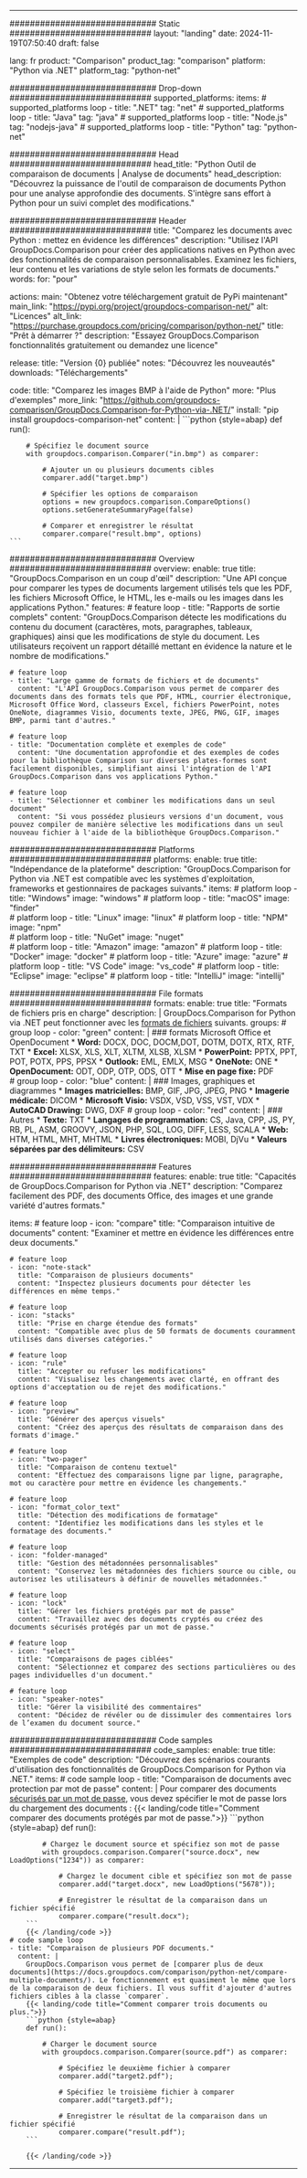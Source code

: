 
---
############################# Static ############################
layout: "landing"
date: 2024-11-19T07:50:40
draft: false

lang: fr
product: "Comparison"
product_tag: "comparison"
platform: "Python via .NET"
platform_tag: "python-net"

############################# Drop-down ############################
supported_platforms:
  items:
    # supported_platforms loop
    - title: ".NET"
      tag: "net"
    # supported_platforms loop
    - title: "Java"
      tag: "java"
    # supported_platforms loop
    - title: "Node.js"
      tag: "nodejs-java"
    # supported_platforms loop
    - title: "Python"
      tag: "python-net"

############################# Head ############################
head_title: "Python Outil de comparaison de documents | Analyse de documents"
head_description: "Découvrez la puissance de l'outil de comparaison de documents Python pour une analyse approfondie des documents. S'intègre sans effort à Python pour un suivi complet des modifications."

############################# Header ############################
title: "Comparez les documents avec Python : mettez en évidence les différences"
description: "Utilisez l'API GroupDocs.Comparison pour créer des applications natives en Python avec des fonctionnalités de comparaison personnalisables. Examinez les fichiers, leur contenu et les variations de style selon les formats de documents."
words:
  for: "pour"

actions:
  main: "Obtenez votre téléchargement gratuit de PyPi maintenant"
  main_link: "https://pypi.org/project/groupdocs-comparison-net/"
  alt: "Licences"
  alt_link: "https://purchase.groupdocs.com/pricing/comparison/python-net/"
  title: "Prêt à démarrer ?"
  description: "Essayez GroupDocs.Comparison fonctionnalités gratuitement ou demandez une licence"

release:
  title: "Version {0} publiée"
  notes: "Découvrez les nouveautés"
  downloads: "Téléchargements"

code:
  title: "Comparez les images BMP à l'aide de Python"
  more: "Plus d'exemples"
  more_link: "https://github.com/groupdocs-comparison/GroupDocs.Comparison-for-Python-via-.NET/"
  install: "pip install groupdocs-comparison-net"
  content: |
    ```python {style=abap}
    def run():

        # Spécifiez le document source
        with groupdocs.comparison.Comparer("in.bmp") as comparer:

            # Ajouter un ou plusieurs documents cibles
            comparer.add("target.bmp")

            # Spécifier les options de comparaison
            options = new groupdocs.comparison.CompareOptions()
            options.setGenerateSummaryPage(false)

            # Comparer et enregistrer le résultat
            comparer.compare("result.bmp", options)
    ```

############################# Overview ############################
overview:
  enable: true
  title: "GroupDocs.Comparison en un coup d'œil"
  description: "Une API conçue pour comparer les types de documents largement utilisés tels que les PDF, les fichiers Microsoft Office, le HTML, les e-mails ou les images dans les applications Python."
  features:
    # feature loop
    - title: "Rapports de sortie complets"
      content: "GroupDocs.Comparison détecte les modifications du contenu du document (caractères, mots, paragraphes, tableaux, graphiques) ainsi que les modifications de style du document. Les utilisateurs reçoivent un rapport détaillé mettant en évidence la nature et le nombre de modifications."

    # feature loop
    - title: "Large gamme de formats de fichiers et de documents"
      content: "L'API GroupDocs.Comparison vous permet de comparer des documents dans des formats tels que PDF, HTML, courrier électronique, Microsoft Office Word, classeurs Excel, fichiers PowerPoint, notes OneNote, diagrammes Visio, documents texte, JPEG, PNG, GIF, images BMP, parmi tant d'autres."

    # feature loop
    - title: "Documentation complète et exemples de code"
      content: "Une documentation approfondie et des exemples de codes pour la bibliothèque Comparison sur diverses plates-formes sont facilement disponibles, simplifiant ainsi l'intégration de l'API GroupDocs.Comparison dans vos applications Python."

    # feature loop
    - title: "Sélectionner et combiner les modifications dans un seul document"
      content: "Si vous possédez plusieurs versions d'un document, vous pouvez compiler de manière sélective les modifications dans un seul nouveau fichier à l'aide de la bibliothèque GroupDocs.Comparison."

############################# Platforms ############################
platforms:
  enable: true
  title: "Indépendance de la plateforme"
  description: "GroupDocs.Comparison for Python via .NET est compatible avec les systèmes d'exploitation, frameworks et gestionnaires de packages suivants."
  items:
    # platform loop
    - title: "Windows"
      image: "windows"
    # platform loop
    - title: "macOS"
      image: "finder"      
    # platform loop
    - title: "Linux"
      image: "linux"
    # platform loop
    - title: "NPM"
      image: "npm"  
    # platform loop
    - title: "NuGet"
      image: "nuget"      
    # platform loop
    - title: "Amazon"
      image: "amazon"
    # platform loop
    - title: "Docker"
      image: "docker"
    # platform loop
    - title: "Azure"
      image: "azure"
    # platform loop
    - title: "VS Code"
      image: "vs_code"
    # platform loop
    - title: "Eclipse"
      image: "eclipse"
    # platform loop
    - title: "IntelliJ"
      image: "intellij"

############################# File formats ############################
formats:
  enable: true
  title: "Formats de fichiers pris en charge"
  description: |
    GroupDocs.Comparison for Python via .NET peut fonctionner avec les [formats de fichiers](https://docs.groupdocs.com/comparison/net/supported-document-formats/) suivants.
  groups:
    # group loop
    - color: "green"
      content: |
        ### formats Microsoft Office et OpenDocument
        * **Word:** DOCX, DOC, DOCM,DOT, DOTM, DOTX, RTX, RTF, TXT
        * **Excel:** XLSX, XLS, XLT, XLTM, XLSB, XLSM
        * **PowerPoint:** PPTX, PPT, POT, POTX, PPS, PPSX
        * **Outlook:** EML, EMLX, MSG
        * **OneNote:** ONE
        * **OpenDocument:** ODT, ODP, OTP, ODS, OTT
        * **Mise en page fixe:** PDF        
    # group loop
    - color: "blue"
      content: |
        ### Images, graphiques et diagrammes
        * **Images matricielles:** BMP, GIF, JPG, JPEG, PNG
        * **Imagerie médicale:** DICOM
        * **Microsoft Visio:** VSDX, VSD, VSS, VST, VDX
        * **AutoCAD Drawing:** DWG, DXF
      # group loop
    - color: "red"
      content: |
        ### Autres
        * **Texte:** TXT
        * **Langages de programmation:** CS, Java, CPP, JS, PY, RB, PL, ASM, GROOVY, JSON, PHP, SQL, LOG, DIFF, LESS, SCALA
        * **Web:** HTM, HTML, MHT, MHTML
        * **Livres électroniques:** MOBI, DjVu
        * **Valeurs séparées par des délimiteurs:** CSV

############################# Features ############################
features:
  enable: true
  title: "Capacités de GroupDocs.Comparison for Python via .NET"
  description: "Comparez facilement des PDF, des documents Office, des images et une grande variété d'autres formats."

  items:
    # feature loop
    - icon: "compare"
      title: "Comparaison intuitive de documents"
      content: "Examiner et mettre en évidence les différences entre deux documents."

    # feature loop
    - icon: "note-stack"
      title: "Comparaison de plusieurs documents"
      content: "Inspectez plusieurs documents pour détecter les différences en même temps."

    # feature loop
    - icon: "stacks"
      title: "Prise en charge étendue des formats"
      content: "Compatible avec plus de 50 formats de documents couramment utilisés dans diverses catégories."

    # feature loop
    - icon: "rule"
      title: "Accepter ou refuser les modifications"
      content: "Visualisez les changements avec clarté, en offrant des options d'acceptation ou de rejet des modifications."

    # feature loop
    - icon: "preview"
      title: "Générer des aperçus visuels"
      content: "Créez des aperçus des résultats de comparaison dans des formats d'image."

    # feature loop
    - icon: "two-pager"
      title: "Comparaison de contenu textuel"
      content: "Effectuez des comparaisons ligne par ligne, paragraphe, mot ou caractère pour mettre en évidence les changements."

    # feature loop
    - icon: "format_color_text"
      title: "Détection des modifications de formatage"
      content: "Identifiez les modifications dans les styles et le formatage des documents."

    # feature loop
    - icon: "folder-managed"
      title: "Gestion des métadonnées personnalisables"
      content: "Conservez les métadonnées des fichiers source ou cible, ou autorisez les utilisateurs à définir de nouvelles métadonnées."

    # feature loop
    - icon: "lock"
      title: "Gérer les fichiers protégés par mot de passe"
      content: "Travaillez avec des documents cryptés ou créez des documents sécurisés protégés par un mot de passe."

    # feature loop
    - icon: "select"
      title: "Comparaisons de pages ciblées"
      content: "Sélectionnez et comparez des sections particulières ou des pages individuelles d'un document."

    # feature loop
    - icon: "speaker-notes"
      title: "Gérer la visibilité des commentaires"
      content: "Décidez de révéler ou de dissimuler des commentaires lors de l’examen du document source."

############################# Code samples ############################
code_samples:
  enable: true
  title: "Exemples de code"
  description: "Découvrez des scénarios courants d'utilisation des fonctionnalités de GroupDocs.Comparison for Python via .NET."
  items:
    # code sample loop
    - title: "Comparaison de documents avec protection par mot de passe"
      content: |
        Pour comparer des documents [sécurisés par un mot de passe](https://docs.groupdocs.com/comparison/python-net/load-password-protected-documents/), vous devez spécifier le mot de passe lors du chargement des documents :
        {{< landing/code title="Comment comparer des documents protégés par mot de passe.">}}
        ```python {style=abap}
        def run():

            # Chargez le document source et spécifiez son mot de passe
            with groupdocs.comparison.Comparer("source.docx", new LoadOptions("1234")) as comparer:

                # Chargez le document cible et spécifiez son mot de passe
                comparer.add("target.docx", new LoadOptions("5678"));

                # Enregistrer le résultat de la comparaison dans un fichier spécifié
                comparer.compare("result.docx");
        ```
        {{< /landing/code >}}
    # code sample loop
    - title: "Comparaison de plusieurs PDF documents."
      content: |
        GroupDocs.Comparison vous permet de [comparer plus de deux documents](https://docs.groupdocs.com/comparison/python-net/compare-multiple-documents/). Le fonctionnement est quasiment le même que lors de la comparaison de deux fichiers. Il vous suffit d'ajouter d'autres fichiers cibles à la classe `comparer`.
        {{< landing/code title="Comment comparer trois documents ou plus.">}}
        ```python {style=abap}
        def run():

            # Charger le document source
            with groupdocs.comparison.Comparer(source.pdf") as comparer:

                # Spécifiez le deuxième fichier à comparer
                comparer.add("target2.pdf");

                # Spécifiez le troisième fichier à comparer
                comparer.add("target3.pdf");

                # Enregistrer le résultat de la comparaison dans un fichier spécifié
                comparer.compare("result.pdf");
        ```

        {{< /landing/code >}}

---